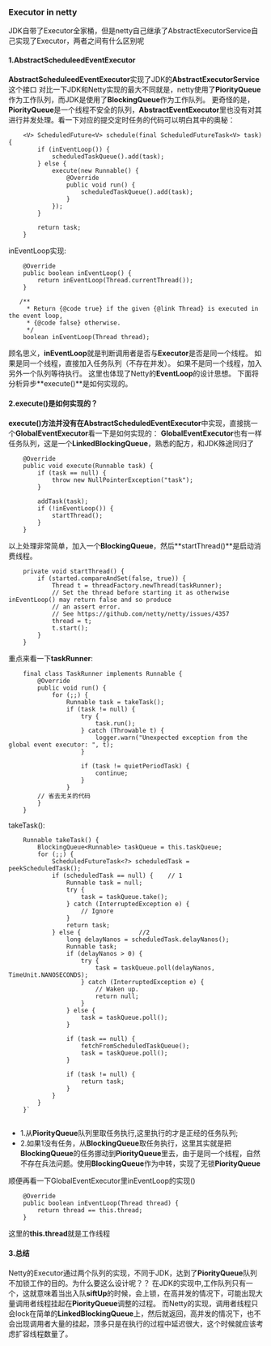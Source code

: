 ### Executor in netty
JDK自带了Executor全家桶，但是netty自己继承了AbstractExecutorService自己实现了Executor，两者之间有什么区别呢

#### 1.AbstractScheduleedEventExecutor
**AbstractScheduleedEventExecutor**实现了JDK的**AbstractExecutorService**这个接口
对比一下JDK和Netty实现的最大不同就是，netty使用了**PiorityQueue**作为工作队列，而JDK是使用了**BlockingQueue**作为工作队列。
更奇怪的是，**PiorityQueue**是一个线程不安全的队列，**AbstractEventExecutor**里也没有对其进行并发处理。看一下对应的提交定时任务的代码可以明白其中的奥秘：
```
    <V> ScheduledFuture<V> schedule(final ScheduledFutureTask<V> task) {
        if (inEventLoop()) {
            scheduledTaskQueue().add(task);
        } else {
            execute(new Runnable() {
                @Override
                public void run() {
                    scheduledTaskQueue().add(task);
                }
            });
        }

        return task;
    }
```
inEventLoop实现:
```
    @Override
    public boolean inEventLoop() {
        return inEventLoop(Thread.currentThread());
    }

   /**
     * Return {@code true} if the given {@link Thread} is executed in the event loop,
     * {@code false} otherwise.
     */
    boolean inEventLoop(Thread thread);

```
顾名思义，**inEventLoop**就是判断调用者是否与**Executor**是否是同一个线程。
如果是同一个线程，直接加入任务队列（不存在并发）。
如果不是同一个线程，加入另外一个队列等待执行。
这里也体现了Netty的**EventLoop**的设计思想。
下面将分析异步**execute()**是如何实现的。

#### 2.execute()是如何实现的？
**execute()**方法并没有在**AbstractScheduledEventExecutor**中实现，直接挑一个**GlobalEventExecutor**看一下是如何实现的：
**GlobalEventExecutor**也有一样任务队列，这是一个**LinkedBlockingQueue**，熟悉的配方，和JDK殊途同归了
```
    @Override
    public void execute(Runnable task) {
        if (task == null) {
            throw new NullPointerException("task");
        }

        addTask(task);
        if (!inEventLoop()) {
            startThread();
        }
    }
```
以上处理非常简单，加入一个**BlockingQueue**，然后**startThread()**是启动消费线程。

```
    private void startThread() {
        if (started.compareAndSet(false, true)) {
            Thread t = threadFactory.newThread(taskRunner);
            // Set the thread before starting it as otherwise inEventLoop() may return false and so produce
            // an assert error.
            // See https://github.com/netty/netty/issues/4357
            thread = t;
            t.start();
        }
    }
```
重点来看一下**taskRunner**:
```
    final class TaskRunner implements Runnable {
        @Override
        public void run() {
            for (;;) {
                Runnable task = takeTask();
                if (task != null) {
                    try {
                        task.run();
                    } catch (Throwable t) {
                        logger.warn("Unexpected exception from the global event executor: ", t);
                    }

                    if (task != quietPeriodTask) {
                        continue;
                    }
                }
		// 省去无关的代码
        }
    }

```

takeTask():

```
    Runnable takeTask() {
        BlockingQueue<Runnable> taskQueue = this.taskQueue;
        for (;;) {
            ScheduledFutureTask<?> scheduledTask = peekScheduledTask();
            if (scheduledTask == null) {	// 1
                Runnable task = null;
                try {
                    task = taskQueue.take();
                } catch (InterruptedException e) {
                    // Ignore
                }
                return task;
            } else {				//2
                long delayNanos = scheduledTask.delayNanos();
                Runnable task;
                if (delayNanos > 0) {
                    try {
                        task = taskQueue.poll(delayNanos, TimeUnit.NANOSECONDS);
                    } catch (InterruptedException e) {
                        // Waken up.
                        return null;
                    }
                } else {
                    task = taskQueue.poll();
                }

                if (task == null) {
                    fetchFromScheduledTaskQueue();
                    task = taskQueue.poll();
                }

                if (task != null) {
                    return task;
                }
            }
        }
    }`
	
```
- 1.从**PiorityQueue**队列里取任务执行,这里执行的才是正经的任务队列;
- 2.如果1没有任务，从**BlockingQueue**取任务执行，这里其实就是把**BlockingQueue**的任务挪动到**PiorityQueue**里去，由于是同一个线程，自然不存在兵法问题。使用**BlockingQueue**作为中转，实现了无锁**PiorityQueue**

顺便再看一下GlobalEventExecutor里inEventLoop的实现()
```
    @Override
    public boolean inEventLoop(Thread thread) {
        return thread == this.thread;
    }
```
这里的**this.thread**就是工作线程


#### 3.总结
Netty的Executor通过两个队列的实现，不同于JDK，达到了**PiorityQueue**队列不加锁工作的目的。为什么要这么设计呢？？
在JDK的实现中,工作队列只有一个，这就意味着当出入队**siftUp**的时候，会上锁，在高并发的情况下，可能出现大量调用者线程挂起在**PiorityQueue**调整的过程。
而Netty的实现，调用者线程只会lock在简单的**LinkedBlockingQueue**上，然后就返回，高并发的情况下，也不会出现调用者大量的挂起，顶多只是在执行的过程中延迟很大，这个时候就应该考虑扩容线程数量了。
